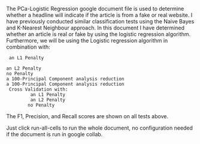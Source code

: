 The PCa-Logistic Regression google document file is used to determine whether a headline will indicate if the article is from a fake or real website. I have previously conducted similar classification tests using the Naive Bayes and K-Nearest Neighbour approach. In this document I have determined whether an article is real or fake by using the logistic regression algorithm. Furthermore, we will be using the Logistic regression algorithm in combination with:

     an L1 Penalty 

    an L2 Penalty
    no Penalty
    a 100-Principal Component analysis reduction  
    a 100-Principal Component analysis reduction  
     Cross Validation with:
             an L1 Penalty
             an L2 Penalty
            no Penalty

      
The F1, Precision, and Recall scores are shown on all tests above.

Just click run-all-cells to run the whole document, no configuration needed if the document is run in google collab.
